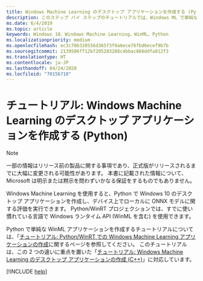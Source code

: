 ```yaml
---
title: Windows Machine Learning のデスクトップ アプリケーションを作成する (Python)
description: このステップ バイ ステップのチュートリアルでは、Windows ML で単純な Python アプリケーションを作成します。
ms.date: 6/4/2019
ms.topic: article
keywords: Windows 10、Windows Machine Learning、WinML、Python
ms.localizationpriority: medium
ms.openlocfilehash: ec3c70b320556d365f3f9a6ece76fbd6ecef9b7b
ms.sourcegitcommit: 2139506ff12b7205283288c4bbac866ddfa812f3
ms.translationtype: HT
ms.contentlocale: ja-JP
ms.lasthandoff: 04/24/2020
ms.locfileid: "70156710"
---
```

# <a name="tutorial-create-a-windows-machine-learning-desktop-application-python"></a>チュートリアル: Windows Machine Learning のデスクトップ アプリケーションを作成する (Python)

> [!NOTE]
> 一部の情報はリリース前の製品に関する事項であり、正式版がリリースされるまでに大幅に変更される可能性があります。 本書に記載された情報について、Microsoft は明示または黙示を問わずいかなる保証をするものでもありません。

Windows Machine Learning を使用すると、Python で Windows 10 のデスクトップ アプリケーションを作成し、デバイス上でローカルに ONNX モデルに関する評価を実行できます。 Python/WinRT プロジェクションでは、すでに使い慣れている言語で Windows ランタイム API (WinML を含む) を使用できます。

Python で単純な WinML アプリケーションを作成するチュートリアルについては、「[チュートリアル: Python/WinRT での Windows Machine Learning アプリケーションの作成](https://github.com/Microsoft/xlang/tree/master/samples/python/winml_tutorial)に関するページを参照してください。 このチュートリアルは、この 2 つの違いに重点を置いた「[チュートリアル: Windows Machine Learning のデスクトップ アプリケーションの作成 (C++)](get-started-desktop.md)」に対応しています。

[!INCLUDE [help](../includes/get-help.md)]
